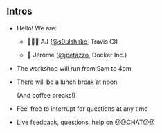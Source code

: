## Intros

 - Hello! We are:

   - 👷🏻‍♀️ AJ ([@s0ulshake](https://twitter.com/s0ulshake), Travis CI)

   - 🐳 Jérôme ([@jpetazzo](https://twitter.com/jpetazzo), Docker Inc.)

- The workshop will run from 9am to 4pm

- There will be a lunch break at noon

  (And coffee breaks!)

- Feel free to interrupt for questions at any time

- Live feedback, questions, help on @@CHAT@@
